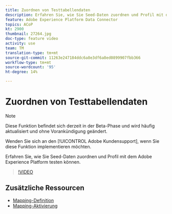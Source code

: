 ```yaml
---
title: Zuordnen von Testtabellendaten
description: Erfahren Sie, wie Sie Seed-Daten zuordnen und Profil mit dem Adobe Experience Platform (AEP) testen können.
feature: Adobe Experience Platform Data Connector
topics: ACoP
kt: 2900
thumbnail: 27264.jpg
doc-type: feature video
activity: use
team: TM
translation-type: tm+mt
source-git-commit: 11263e247184ddc6a8e3df6a8ed0899907fbb366
workflow-type: tm+mt
source-wordcount: '95'
ht-degree: 14%

---
```



# Zuordnen von Testtabellendaten

>[!NOTE]
>
>Diese Funktion befindet sich derzeit in der Beta-Phase und wird häufig aktualisiert und ohne Vorankündigung geändert.
>
>Wenden Sie sich an den [!UICONTROL Adobe Kundensupport], wenn Sie diese Funktion implementieren möchten.

Erfahren Sie, wie Sie Seed-Daten zuordnen und Profil mit dem Adobe Experience Platform testen können.

>[!VIDEO](https://video.tv.adobe.com/v/27264?quality=12)

## Zusätzliche Ressourcen

* [Mapping-Definition](https://docs.adobe.com/content/help/en/campaign-standard/using/administrating/mapping-campaign-and-aep-data/aep-mapping-definition.html)
* [Mapping-Aktivierung](https://docs.adobe.com/content/help/en/campaign-standard/using/administrating/mapping-campaign-and-aep-data/aep-mapping-activation.html)

